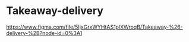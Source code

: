 # Takeaway-delivery
https://www.figma.com/file/5IjxGrxWYHtAS1plXWroqB/Takeaway-%26-delivery-%2B?node-id=0%3A1

